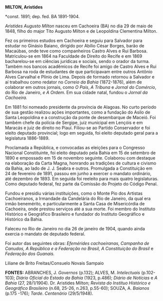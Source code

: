 **MILTON, Aristides**

\*const. 1891; dep. fed. BA 1891-1904.

*Aristides Augusto Milton* nasceu em Cachoeira (BA) no dia 29 de maio de
1848, filho do major Tito Augusto Milton e de Leopoldina Clementina
Milton.

Fez os primeiros estudos em Cachoeira e seguiu para Salvador para
estudar no Ginásio Baiano, dirigido por Abílio César Borges, barão de
Macaúbas, onde teve como companheiros Castro Alves e Rui Barbosa.
Matriculou-se em 1864 na Faculdade de Direito do Recife e em 1869
bacharelou-se em ciências jurídicas e sociais, sendo o orador da turma.
Também nos bancos acadêmicos de Recife foi amigo de Castro Alves e Rui
Barbosa na roda de estudantes de que participavam entre outros Antônio
Alves Carvalhal e Plínio de Lima. Depois de formado retornou a Salvador
e aí trabalhou como redator no *Correio da Bahia* (1872-1876), além de
colaborar em outros jornais, como *O País*, *A Tribuna* e *Jornal do
Comércio*, do Rio de Janeiro, *e A Ordem*. Em sua cidade natal, fundou o
*Jornal da Cachoeira.*

Em 1881 foi nomeado presidente da província de Alagoas. No curto período
de sua gestão realizou ações importantes, como a fundação do Asilo de
Santa Leopoldina e a construção da ponte de desembarque de Maceió. Foi
também chefe da polícia de Sergipe, juiz municipal em Lençóis e em
Maracás e juiz de direito no Piauí. Filiou-se ao Partido Conservador e
foi eleito deputado provincial; logo em seguida, foi eleito deputado
geral para a legislatura 1886-1889.

Proclamada a República, e convocadas as eleições para o Congresso
Nacional Constituinte, foi eleito deputado pela Bahia em 15 de setembro
de 1890 e empossado em 15 de novembro seguinte. Colaborou com destaque
na elaboração da Carta Magna, honrando as tradições de cultura e civismo
da Bahia, ao lado de J. J. Seabra e outros. Promulgada a Constituição em
24 de fevereiro de 1891, passou em junho a exercer o mandato ordinário,
até dezembro de 1893. Em seguida foi reeleito para mais quatro
legislaturas. Como deputado federal, fez parte da Comissão do Projeto do
Código Penal.

Fundou e presidiu várias instituições, como o Monte Pio dos Artistas
Cachoeiranos, a Irmandade da Candelária do Rio de Janeiro, da qual era
irmão benemérito, e particularmente a Santa Casa de Misericórdia de
Cachoeira, onde prestou serviços até a sua morte. Foi membro do
Instituto Histórico e Geográfico Brasileiro e fundador do Instituto
Geográfico e Histórico da Bahia.

Faleceu no Rio de Janeiro no dia 26 de janeiro de 1904, quando ainda
exercia o mandato de deputado federal.

Foi autor das seguintes obras: *Efemérides cachoeiranas,* *Campanha de
Canudos,* *A República e a Federação no Brasil,* *A Constituição do
Brasil* e *Federação dos Guanais.*

Liliane de Brito Freitas/Consuelo Novais Sampaio

**FONTES:** ABRANCHES, J. *Governos* (p.132); ALVES, M. *Intelectuais*
(p.102-103); *Diário Oficial* *do Estado da Bahia* (1923, p.486);
*Diário de Notícias* e *A Bahia* (27, 28/1/1904). Dr. Aristides Milton;
*Revista do Instituo Histórico e Geográfico Brasileiro* (n.68, 25-26,
n.263, p.55-60); SOUZA, A. *Baianos* (p.175 -176); *Tarde*. *Centenário*
(29/5/1948).
